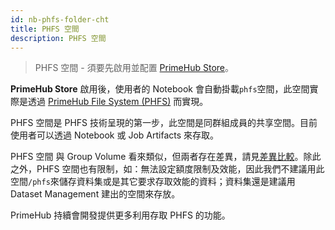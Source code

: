 ```yaml
---
id: nb-phfs-folder-cht
title: PHFS 空間
description: PHFS 空間
---
```


>PHFS 空間 - 須要先啟用並配置 [PrimeHub Store](design/primehub-store)。

**PrimeHub Store** 啟用後，使用者的 Notebook 會自動掛載`phfs`空間，此空間實際是透過 [PrimeHub File System (PHFS)](design/phfs) 而實現。

PHFS 空間是 PHFS 技術呈現的第一步，此空間是同群組成員的共享空間。目前使用者可以透過 Notebook 或 Job Artifacts 來存取。

PHFS 空間 與 Group Volume 看來類似，但兩者存在差異，請見[差異比較](../design/phfs#comparing-to-group-volume)。除此之外，PHFS 空間也有限制，如：無法設定額度限制及效能，因此我們不建議用此空間`/phfs`來儲存資料集或是其它要求存取效能的資料；資料集還是建議用 Dataset Management 建出的空間來存放。

PrimeHub 持續會開發提供更多利用存取 PHFS 的功能。
